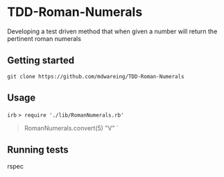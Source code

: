 # TDD-Roman-Numerals
Developing a test driven method that when given a number will return the pertinent roman numerals

## Getting started

`git clone https://github.com/mdwareing/TDD-Roman-Numerals`

## Usage

`irb`
` > require './lib/RomanNumerals.rb' `
 > RomanNumerals.convert(5)
 > "V"
 `

## Running tests

rspec
